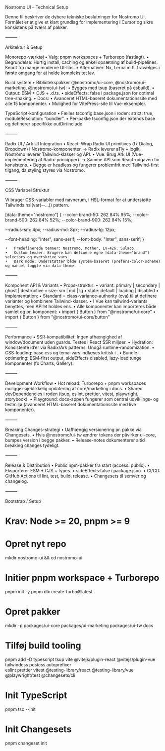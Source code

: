 Nostromo UI – Technical Setup

Denne fil beskriver de dybere tekniske beslutninger for Nostromo UI. Formålet er at give et klart grundlag for implementering i Cursor og sikre konsistens på tværs af pakker.

⸻

Arkitektur & Setup

Monorepo-værktøj
	•	Valg: pnpm workspaces + Turborepo (fastlagt).
	•	Begrundelse: Hurtig install, caching og enkel opsætning af build-pipelines. Kendt fra mange moderne UI-libs.
	•	Alternativer: Nx, Lerna m.fl. fravælges i første omgang for at holde kompleksitet lav.

Build system
	•	Bibliotekspakker (@nostromo/ui-core, @nostromo/ui-marketing, @nostromo/ui-tw):
	•	Bygges med tsup (baseret på esbuild).
	•	Output: ESM + CJS + .d.ts.
	•	sideEffects: false i package.json for optimal tree-shaking.
	•	Docs:
	•	Avanceret HTML-baseret dokumentationssite med alle 15 komponenter.
	•	Mulighed for VitePress-site til Vue-eksempler.

TypeScript-konfiguration
	•	Fælles tsconfig.base.json i roden: strict: true, moduleResolution: "bundler".
	•	Per-pakke tsconfig.json der extends base og definerer specifikke outDir/include.

⸻

Radix UI / Ark UI Integration
	•	React: Wrap Radix UI primitives (fx Dialog, Dropdown) i Nostromo-komponenter.
→ Radix leverer a11y + logik, Nostromo leverer Tailwind-klasser og API.
	•	Vue: Brug Ark UI (Vue-implementering af Radix-principper).
→ Samme API som React-udgaven for konsistens.
	•	Begge er headless og fungerer problemfrit med Tailwind-first tilgang, da styling styres via Nostromo.

⸻

CSS Variabel Struktur

Vi bruger CSS-variabler med navnerum, i HSL-format for at understøtte Tailwinds hsl(var(--...)) pattern.

[data-theme="nostromo"] {
  --color-brand-50: 262 84% 95%;
  --color-brand-500: 262 84% 52%;
  --color-brand-900: 262 84% 15%;

  --radius-sm: 4px;
  --radius-md: 8px;
  --radius-lg: 12px;

  --font-heading: "Inter", sans-serif;
  --font-body: "Inter", sans-serif;
}

	•	Prædefinerede temaer: Nostromo, Mother, LV-426, Sulaco.
	•	Custom temaer: Brugere kan definere egne [data-theme="brand"] selectors og overskrive vars.
	•	Dark mode: Understøtter både system-baseret (prefers-color-scheme) og manuel toggle via data-theme.

⸻

Komponent API & Variants
	•	Props-struktur:
	•	variant: primary | secondary | ghost | destructive
	•	size: sm | md | lg
	•	state: default | loading | disabled
	•	Implementation:
	•	Standard = class-variance-authority (cva) til at definere varianter og kombinere Tailwind-klasser.
	•	I Vue kan tailwind-variants benyttes, men API’et holdes ens.
	•	Alle komponenter kan importeres både samlet og pr. komponent:
	•	import { Button } from "@nostromo/ui-core"
	•	import { Button } from "@nostromo/ui-core/button"

⸻

Performance
	•	SSR-kompatibilitet: Ingen afhængighed af window/document uden guards. Testes i React SSR miljøer.
	•	Hydration: Konsistente id’er via Radix/Ark patterns. Undgå runtime-randomization.
	•	CSS-loading: base.css og tema-vars indlæses kritisk i <head>.
	•	Bundle-optimering: ESM-first output, sideEffects disabled, lazy-load tunge komponenter (fx Charts, Gallery).

⸻

Development Workflow
	•	Hot reload: Turborepo + pnpm workspaces muliggør øjeblikkelig opdatering af core/marketing i docs.
	•	Shared devDependencies i roden (tsup, eslint, prettier, vitest, playwright, storybook).
	•	Playground: docs-appen fungerer som central udviklings- og testmiljø (avanceret HTML-baseret dokumentationssite med live komponenter).

⸻

Breaking Changes-strategi
	•	Uafhængig versionering pr. pakke via Changesets.
	•	Hvis @nostromo/ui-tw ændrer tokens der påvirker ui-core, bumpes version i begge pakker.
	•	Release-notes dokumenterer altid breaking changes tydeligt.

⸻

Release & Distribution
	•	Public npm-pakker fra start (access: public).
	•	Eksporterer ESM + CJS + types.
	•	sideEffects:false i package.json.
	•	CI/CD: GitHub Actions til lint, test, build, release.
	•	Changesets til semver og changelog.

⸻

Bootstrap / Setup

# Krav: Node >= 20, pnpm >= 9

# Opret nyt repo
mkdir nostromo-ui && cd nostromo-ui

# Initier pnpm workspace + Turborepo
pnpm init -y
pnpm dlx create-turbo@latest .

# Opret pakker
mkdir -p packages/ui-core packages/ui-marketing packages/ui-tw docs

# Tilføj build tooling
pnpm add -D typescript tsup vite @vitejs/plugin-react @vitejs/plugin-vue tailwindcss postcss autoprefixer \
  eslint prettier vitest @testing-library/react @testing-library/vue @playwright/test @changesets/cli

# Init TypeScript
pnpm tsc --init

# Init Changesets
pnpm changeset init